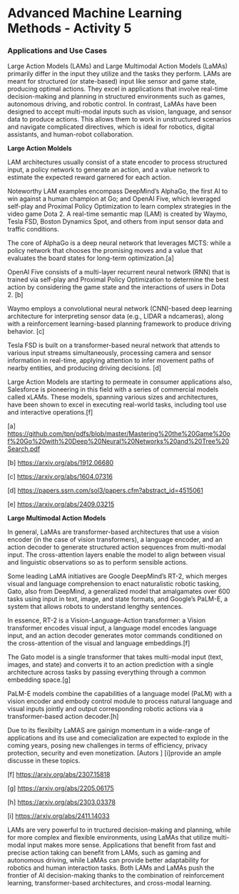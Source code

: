 # Advanced Machine Learning Methods - Activity 5

### Applications and Use Cases

Large Action Models (LAMs) and Large Multimodal Action Models (LaMAs) primarily differ in the input they utilize and the tasks they perform. LAMs are meant for structured (or state-based) input like sensor and game state, producing optimal actions. They excel in applications that involve real-time decision-making and planning in structured environments such as games, autonomous driving, and robotic control. In contrast, LaMAs have been designed to accept multi-modal inputs such as vision, language, and sensor data to produce actions. This allows them to work in unstructured scenarios and navigate complicated directives, which is ideal for robotics, digital assistants, and human-robot collaboration.

**Large Action Moldels**

LAM architectures usually consist of a state encoder to process structured input, a policy network to generate an action, and a value network to estimate the expected reward garnered for each action.

Noteworthy LAM examples encompass DeepMind’s AlphaGo, the first AI to win against a human champion at Go; and OpenAI Five, which leveraged self-play and Proximal Policy Optimization to learn complex strategies in the video game Dota 2. A real-time semantic map (LAM) is created by Waymo, Tesla FSD, Boston Dynamics Spot, and others from input sensor data and traffic conditions.

The core of AlphaGo is a deep neural network that leverages MCTS: while a policy network that chooses the promising moves and a value that evaluates the board states for long-term optimization.[a]

OpenAI Five consists of a multi-layer recurrent neural network (RNN) that is trained via self-play and Proximal Policy Optimization to determine the best action by considering the game state and the interactions of users in Dota 2. [b]

Waymo employs a convolutional neural network (CNN)-based deep learning architecture for interpreting sensor data (e.g., LIDAR a ndcameras), along with a reinforcement learning-based planning framework to produce driving behavior. [c]

Tesla FSD is built on a transformer-based neural network that attends to various input streams simultaneously, processing camera and sensor information in real-time, applying attention to infer movement paths of nearby entities, and producing driving decisions. [d]

Large Action Models are starting to permeate in consumer applications also, Salesforce is pioneering in this field with a series of commercial models called xLAMs. These models, spanning various sizes and architectures, have been shown to excel in executing real-world tasks, including tool use and interactive operations.[f]

[a] https://github.com/tpn/pdfs/blob/master/Mastering%20the%20Game%20of%20Go%20with%20Deep%20Neural%20Networks%20and%20Tree%20Search.pdf

[b] https://arxiv.org/abs/1912.06680

[c] https://arxiv.org/abs/1604.07316

[d] https://papers.ssrn.com/sol3/papers.cfm?abstract_id=4515061

[e] https://arxiv.org/abs/2409.03215

**Large Multimodal Action Models**

In general, LaMAs are transformer-based architectures that use a vision encoder (in the case of vision transformers), a language encoder, and an action decoder to generate structured action sequences from multi-modal input. The cross-attention layers enable the model to align between visual and linguistic observations so as to perform sensible actions.

Some leading LaMA initiatives are Google DeepMind’s RT-2, which merges visual and language comprehension to enact naturalistic robotic tasking, Gato, also from DeepMind, a generalized model that amalgamates over 600 tasks using input in text, image, and state formats, and Google’s PaLM-E, a system that allows robots to understand lengthy sentences.

In essence, RT-2 is a Vision-Language-Action transformer: a Vision transformer encodes visual input, a language model encodes language input, and an action decoder generates motor commands conditioned on the cross-attention of the visual and language embeddings.[f]

The Gato model is a single transformer that takes multi-modal input (text, images, and state) and converts it to an action prediction with a single architecture across tasks by passing everything through a common embedding space.[g]

PaLM-E models combine the capabilities of a language model (PaLM) with a vision encoder and embody control module to process natural language and visual inputs jointly and output corresponding robotic actions via a transformer-based action decoder.[h]

Due to its flexibilty LaMAS are gainign momentum in a wide-range of applications and its use and comecialization are expected to explode in the coming years, posing new challenges in terms of efficiency, privacy protection, security and even monetization. [Autors ] [i]provide an ample  discusse in these topics.

[f] https://arxiv.org/abs/2307.15818

[g] https://arxiv.org/abs/2205.06175

[h] https://arxiv.org/abs/2303.03378

[i] https://arxiv.org/abs/2411.14033

LAMs are very powerful to in tructured decision-making and planning, while for more complex and flexible environments, using LaMAs that utilize multi-modal input makes more sense. Applications that benefit from fast and precise action taking can benefit from LAMs, such as gaming and autonomous driving, while LaMAs can provide better adaptability for robotics and human interaction tasks. Both LAMs and LaMAs push the frontier of AI decision-making thanks to the combination of reinforcement learning, transformer-based architectures, and cross-modal learning.